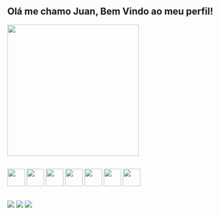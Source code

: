    ## Olá me chamo Juan, Bem Vindo ao meu perfil!
    
   <div >
    <img src="https://github-readme-stats.vercel.app/api/top-langs/?username=JuanPinheiroFIAP&show_icons=true&theme=codeSTACKr" width="300" />
   </div>

   ## 
 
  <div>
        <img src="https://cdn.jsdelivr.net/gh/devicons/devicon/icons/vscode/vscode-original.svg"                width="40" height="40"/>
        <img aling="center" src="https://cdn.jsdelivr.net/gh/devicons/devicon/icons/git/git-original.svg"       width="40" height="40"/>
        <img aling="center" src="https://cdn.jsdelivr.net/gh/devicons/devicon/icons/html5/html5-original.svg"   width="40" height="40"/>
        <img src="https://cdn.jsdelivr.net/gh/devicons/devicon/icons/css3/css3-original.svg"                    width="40" height="40"/>
        <img aling="center" src="https://cdn.jsdelivr.net/gh/devicons/devicon/icons/python/python-original.svg" width="40" height="40"/>
        <img src="https://cdn.jsdelivr.net/gh/devicons/devicon/icons/cplusplus/cplusplus-original.svg"          width="40" height="40"/>
        <img src="https://cdn.jsdelivr.net/gh/devicons/devicon/icons/arduino/arduino-original.svg"              width="40" height="40"/>
          
          
        
  </div> 
   
   ##
   
   <div>
      <a href="https://instagram.com/juan.pinheiro_?igshid=ZDdkNTZiNTM=" target="_blank"><img src="https://img.shields.io/badge/-Instagram-%23E4405F?style=for-the-badge&logo=instagram&logoColor=white" target="_blank"></a>
      <a href="https://www.linkedin.com/in/juan-pinheiro-2b2270268" target="_blank"><img src="https://img.shields.io/badge/-LinkedIn-%230077B5?style=for-the-badge&logo=linkedin&logoColor=white" target="_blank"></a>
      <a href="https://mail.google.com/mail/u/2/#inbox" target="_blank"><img src="https://img.shields.io/badge/Gmail-D14836?style=for-the-badge&logo=gmail&logoColor=white"></a>
   </div>
   
   ##
              
 
